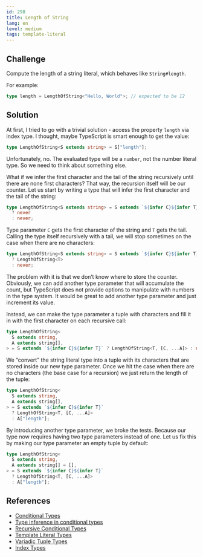 ```yaml
---
id: 298
title: Length of String
lang: en
level: medium
tags: template-literal
---
```


## Challenge

Compute the length of a string literal, which behaves like `String#length`.

For example:

```typescript
type length = LengthOfString<"Hello, World">; // expected to be 12
```

## Solution

At first, I tried to go with a trivial solution - access the property `length`
via index type. I thought, maybe TypeScript is smart enough to get the value:

```typescript
type LengthOfString<S extends string> = S["length"];
```

Unfortunately, no. The evaluated type will be a `number`, not the number literal
type. So we need to think about something else.

What if we infer the first character and the tail of the string recursively
until there are none first characters? That way, the recursion itself will be
our counter. Let us start by writing a type that will infer the first character
and the tail of the string:

```typescript
type LengthOfString<S extends string> = S extends `${infer C}${infer T}`
  ? never
  : never;
```

Type parameter `C` gets the first character of the string and `T` gets the tail.
Calling the type itself recursively with a tail, we will stop sometimes on the
case when there are no characters:

```typescript
type LengthOfString<S extends string> = S extends `${infer C}${infer T}`
  ? LengthOfString<T>
  : never;
```

The problem with it is that we don’t know where to store the counter. Obviously,
we can add another type parameter that will accumulate the count, but TypeScript
does not provide options to manipulate with numbers in the type system. It would
be great to add another type parameter and just increment its value.

Instead, we can make the type parameter a tuple with characters and fill it in
with the first character on each recursive call:

```typescript
type LengthOfString<
  S extends string,
  A extends string[],
> = S extends `${infer C}${infer T}` ? LengthOfString<T, [C, ...A]> : never;
```

We “convert” the string literal type into a tuple with its characters that are
stored inside our new type parameter. Once we hit the case when there are no
characters (the base case for a recursion) we just return the length of the
tuple:

```typescript
type LengthOfString<
  S extends string,
  A extends string[],
> = S extends `${infer C}${infer T}`
  ? LengthOfString<T, [C, ...A]>
  : A["length"];
```

By introducing another type parameter, we broke the tests. Because our type now
requires having two type parameters instead of one. Let us fix this by making
our type parameter an empty tuple by default:

```typescript
type LengthOfString<
  S extends string,
  A extends string[] = [],
> = S extends `${infer C}${infer T}`
  ? LengthOfString<T, [C, ...A]>
  : A["length"];
```

## References

- [Conditional Types](https://www.typescriptlang.org/docs/handbook/2/conditional-types.html)
- [Type inference in conditional types](https://www.typescriptlang.org/docs/handbook/2/conditional-types.html#inferring-within-conditional-types)
- [Recursive Conditional Types](https://www.typescriptlang.org/docs/handbook/release-notes/typescript-4-1.html#recursive-conditional-types)
- [Template Literal Types](https://www.typescriptlang.org/docs/handbook/release-notes/typescript-4-1.html#template-literal-types)
- [Variadic Tuple Types](https://www.typescriptlang.org/docs/handbook/release-notes/typescript-4-0.html#variadic-tuple-types)
- [Index Types](https://www.typescriptlang.org/docs/handbook/2/indexed-access-types.html)
